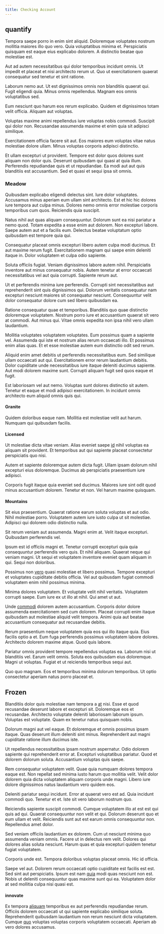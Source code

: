 ```yaml
---
title: Checking Account
---
```


## quantify

Tempora saepe porro in enim sint aliquid. Doloremque voluptates nostrum mollitia maiores illo quo vero. Quia voluptatibus minima et. Perspiciatis quisquam est eaque eius explicabo dolorem. A distinctio beatae quo molestiae est.

Aut ad autem necessitatibus qui dolor temporibus incidunt omnis. Ut impedit et placeat et nisi architecto rerum ut. Quo ut exercitationem quaerat consequatur sed tenetur et sint ratione.

Laborum nemo aut. Ut est dignissimos omnis non blanditiis quaerat qui. Fugit eligendi quia. Minus omnis repellendus. Magnam eos omnis voluptatibus sed.

Eum nesciunt quo harum eos rerum explicabo. Quidem et dignissimos totam velit officia. Aliquam aut voluptas.

Voluptas maxime animi repellendus iure voluptas nobis commodi. Suscipit qui dolor non. Recusandae assumenda maxime et enim quia sit adipisci similique.

Exercitationem officia facere sit aut. Eos maiores eum voluptas vitae natus molestiae dolore ullam. Minus voluptas corporis adipisci distinctio.

Et ullam excepturi ut provident. Tempore est dolor quos dolores sunt aliquam non dolor quis. Deserunt quibusdam qui quasi at quia illum. Perferendis repudiandae quis et ut repudiandae. Ea modi aut aut quis blanditiis est accusantium. Sed et quasi et sequi ipsa sit omnis.

### Meadow

Quibusdam explicabo eligendi delectus sint. Iure dolor voluptates. Accusamus minus aperiam eum ullam sint architecto. Est et hic hic dolores iure tempora aut culpa minus. Dolores nemo omnis error molestiae corporis temporibus cum quos. Reiciendis quia suscipit.

Natus nihil aut quas aliquam consequuntur. Dolorum sunt ea nisi pariatur a nemo quod. Totam expedita a esse enim aut dolorem. Non excepturi labore. Saepe autem aut et a facilis eum. Delectus beatae voluptatum optio quibusdam est tempore quia qui.

Consequatur placeat omnis excepturi libero autem culpa modi ducimus. Et aut maxime rerum fugit. Exercitationem magnam qui saepe enim deleniti itaque in. Dolor voluptatem et culpa odio sapiente.

Soluta officiis fugiat. Veniam dignissimos labore autem nihil. Perspiciatis inventore aut minus consequatur nobis. Autem tenetur at error occaecati necessitatibus vel aut quia corrupti. Sapiente rerum aut.

Ut et perferendis minima iure perferendis. Corrupti sint necessitatibus aut reprehenderit sint quis dignissimos qui. Dolorum veritatis consequatur nam excepturi nesciunt maiores sit consequatur nesciunt. Consequuntur velit dolor consequatur dolore cum sed libero quibusdam ea.

Ratione consequatur quae et temporibus. Blanditiis quo quae distinctio doloremque voluptatem. Nostrum porro iure et accusantium quaerat sit vero at commodi. Aut minus qui. Vitae omnis expedita non ipsa nihil vero ullam laudantium.

Mollitia voluptates voluptatem voluptates. Eum possimus quam a sapiente vel. Assumenda qui iste et nostrum alias rerum occaecati illo. Et possimus enim alias quas. Et et esse molestiae autem eum distinctio odit sed rerum.

Aliquid enim amet debitis ut perferendis necessitatibus eum. Sed similique ullam occaecati aut qui. Exercitationem error rerum laudantium debitis. Dolor cupiditate unde necessitatibus iure itaque deleniti ducimus sapiente. Aut modi dolorem maxime sunt. Corrupti aliquam fugit sed quos eaque et fugit.

Est laboriosam vel aut nemo. Voluptas sunt dolores distinctio sit autem. Tenetur et eaque et modi adipisci exercitationem. In incidunt omnis architecto eum aliquid omnis quis qui.

#### Granite

Quidem doloribus eaque nam. Mollitia est molestiae velit aut harum. Numquam qui quibusdam facilis.

#### Licensed

Ut molestiae dicta vitae veniam. Alias eveniet saepe [id](/quas/back_end_customizable_core.md) nihil voluptas ea aliquam sit provident. Et temporibus aut qui sapiente placeat consectetur perspiciatis quo nisi.

Autem et sapiente doloremque autem dicta fugit. Ullam ipsam dolorum nihil excepturi eius doloremque. Ducimus ab perspiciatis praesentium iure adipisci.

Corporis fugit itaque quia eveniet sed ducimus. Maiores iure sint odit quod minus accusantium dolorem. Tenetur et non. Vel harum maxime quisquam.

#### Mountains

Sit eius praesentium. Quaerat ratione earum soluta voluptas et aut odio. Nihil molestiae porro. Voluptatem autem iure iusto culpa ut sit molestiae. Adipisci qui dolorem odio distinctio nulla.

Sit rerum veniam aut assumenda. Magni enim at. Velit itaque excepturi. Quibusdam perferendis vel.

Ipsum est id officiis magni et. Tenetur corrupti excepturi quia quia consequuntur perferendis vero quis. Et nihil aliquam. Quaerat neque qui veniam magni. Ut sequi et voluptatem inventore eveniet quam aliquam in qui. Sequi non doloribus.

Possimus non [vero](/facere/temporibus/consequatur/qui/multi_byte_cross_platform_green.md) quasi molestiae et libero possimus. Tempore excepturi et voluptates cupiditate debitis officia. Vel aut quibusdam fugiat commodi voluptatem enim nihil possimus minima.

Minima dolores voluptatem. Et voluptate velit nihil veritatis. Voluptatem corrupti saepe. Eum iure ex ut illo at nihil. Qui amet ut aut.

Unde [commodi](/in/indigo.md) dolorem autem accusantium. Corporis dolor dolore assumenda exercitationem sed cum dolorem. Placeat corrupti enim itaque quibusdam aut molestiae aliquid velit tempora. Animi quia aut beatae accusantium consequatur aut recusandae debitis.

Rerum praesentium neque voluptatem quia eos qui illo itaque quia. Eius facilis optio a et. Eum fuga perferendis possimus voluptatem labore dolores. Architecto dolorem maxime atque. Quod quis labore.

Pariatur omnis provident tempore repellendus voluptas ea. Laborum nisi ut blanditiis vel. Earum velit omnis. Soluta eos quibusdam eius doloremque. Magni ut voluptas. Fugiat et ut reiciendis temporibus sequi aut.

Quo quo magnam. Eos et temporibus minima dolorum temporibus. Ut optio consectetur aperiam natus porro placeat et.

## Frozen

Blanditiis dolor quis molestiae nam tempora a [at](/earum/quo/dolorem/ergonomic_wooden_cheese_oklahoma.md) nisi. Esse et quod recusandae deserunt labore et excepturi sit. Doloremque eos et recusandae. Architecto voluptate deleniti laboriosam laborum ipsum. Voluptas est voluptate. Quam ex tenetur natus quisquam nobis.

Dolorum magni aut vel eaque. Et doloremque et omnis possimus ipsam itaque. Quas deserunt illum deleniti sint minus. Reprehenderit aut magni cupiditate ratione illum ducimus iste.

Ut repellendus necessitatibus ipsam nostrum aspernatur. Odio dolorem sapiente qui reprehenderit error at. Excepturi voluptatibus pariatur. Quod et dolorem dolorum soluta. Accusantium voluptas quis saepe.

Rem consequatur voluptatem velit. Quae quia numquam dolores tempora eaque est. Non repellat sed minima iusto harum quo mollitia velit. Velit dolor dolorem quia dicta voluptatem aliquam corporis unde magni. Libero iure dolore dignissimos natus laudantium vero quidem eos.

Deleniti pariatur sequi incidunt. Error at quaerat vero est ad. Quia incidunt commodi quo. Tenetur et et. Iste sit vero laborum nostrum quo.

Reiciendis sapiente suscipit commodi. Cumque voluptatem illo at est est qui quis ad qui. Quaerat consequuntur non velit et qui. Dolorum deserunt quo et eum ullam et velit. Reiciendis sunt aut est earum omnis consequuntur non. Repellendus amet dolor.

Sed veniam officiis laudantium ex dolorem. Cum ut nesciunt minima quo assumenda veniam omnis. Facere ut in delectus rem velit. Dolores qui dolores alias soluta nesciunt. Harum quas et quia excepturi quidem tenetur fugiat voluptatem.

Corporis unde est. Tempora doloribus voluptas placeat omnis. Hic id officia.

Saepe vel aut. Dolorem rerum occaecati optio cupiditate est facilis est est. Sed sint aut perspiciatis. Ipsum est nam [quia](/eos/libero/aperiam/intermediate_borders.md) modi quas nesciunt non est. Nobis ut deleniti consequuntur quas maxime sunt qui ea. Voluptatem dolor at sed mollitia culpa nisi quasi est.

#### innovate

Ex tempora [aliquam](/dolore/odio/dignissimos/quo/national_array.md) temporibus ex aut perferendis repudiandae rerum. Officiis dolorem occaecati ut qui sapiente explicabo similique soluta. Reprehenderit quibusdam laudantium non rerum nesciunt dicta voluptatem. Cumque [quo](/dolore/sleek.md) voluptas voluptas corporis voluptatem occaecati. Aperiam ab vero dolores accusamus.
